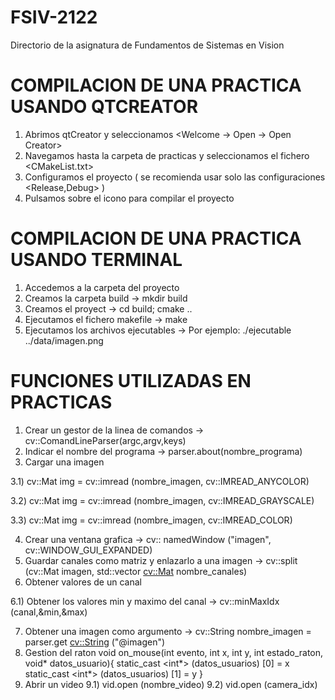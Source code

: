 # FSIV-2122
Directorio de la asignatura de Fundamentos de Sistemas en Vision

# COMPILACION DE UNA PRACTICA USANDO QTCREATOR

  1) Abrimos qtCreator y seleccionamos <Welcome -> Open -> Open Creator>
  2) Navegamos hasta la carpeta de practicas y seleccionamos el fichero <CMakeList.txt>
  3) Configuramos el proyecto ( se recomienda usar solo las configuraciones <Release,Debug> )
  4) Pulsamos sobre el icono <martillo> para compilar el proyecto

 # COMPILACION DE UNA PRACTICA USANDO TERMINAL
  
  1) Accedemos a la carpeta del proyecto
  2) Creamos la carpeta build -> mkdir build
  3) Creamos el proyect -> cd build; cmake ..
  4) Ejecutamos el fichero makefile -> make
  5) Ejecutamos los archivos ejecutables -> Por ejemplo: ./ejecutable ../data/imagen.png
  
# FUNCIONES UTILIZADAS EN PRACTICAS
  
  1) Crear un gestor de la linea de comandos -> cv::ComandLineParser(argc,argv,keys)
  2) Indicar el nombre del programa -> parser.about(nombre_programa)
  3) Cargar una imagen
    
  3.1) cv::Mat img = cv::imread (nombre_imagen, cv::IMREAD_ANYCOLOR)
  
  3.2) cv::Mat img = cv::imread (nombre_imagen, cv::IMREAD_GRAYSCALE)
    
  3.3) cv::Mat img = cv::imread (nombre_imagen, cv::IMREAD_COLOR)
  
  4) Crear una ventana grafica -> cv:: namedWindow ("imagen", cv::WINDOW_GUI_EXPANDED)
  5) Guardar canales como matriz y enlazarlo a una imagen -> cv::split (cv::Mat imagen, std::vector <cv::Mat> nombre_canales)
  6) Obtener valores de un canal
    
  6.1) Obtener los valores min y maximo del canal -> cv::minMaxIdx (canal,&min,&max)
  
  7) Obtener una imagen como argumento -> cv::String nombre_imagen = parser.get <cv::String> ("@imagen")
  8) Gestion del raton
    void on_mouse(int evento, int x, int y, int estado_raton, void* datos_usuario){
      static_cast <int*> (datos_usuarios) [0] = x
      static_cast <int*> (datos_usuarios) [1] = y
    } 
  9) Abrir un video
    9.1) vid.open (nombre_video)
    9.2) vid.open (camera_idx)
